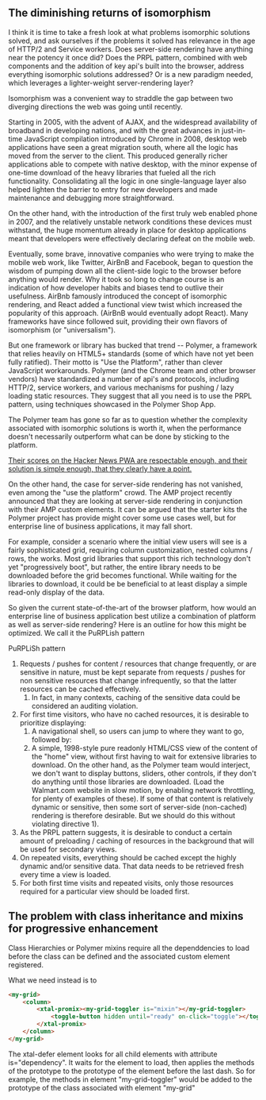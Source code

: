 ## The diminishing returns of isomorphism

I think it is time to take a fresh look at what problems isomorphic solutions solved, and ask ourselves if the problems it solved has relevance in the age of HTTP/2 and Service workers.  Does server-side rendering have anything near the potency it once did? Does the PRPL pattern, combined with web components and the addition of key api's built into the browser, address everything isomorphic solutions addressed?  Or is a new paradigm needed, which leverages a lighter-weight server-rendering layer?  

Isomorphism was a convenient way to straddle the gap between two diverging directions the web was going until recently.  

Starting in 2005, with the advent of AJAX, and the widespread availability of broadband in developing nations, and with the great advances in just-in-time JavaScript compilation introduced by Chrome in 2008, desktop web applications have seen a great migration south, where all the logic has moved from the server to the client.  This produced generally richer applications able to compete with native desktop, with the minor expense of one-time download of the heavy libraries that fueled all the rich functionality.  Consolidating all the logic in one single-language layer also helped lighten the barrier to entry for new developers and made maintenance and debugging more straightforward.

On the other hand, with the introduction of the first truly web enabled phone in 2007, and the relatively unstable network conditions these devices must withstand, the huge momentum already in place for desktop applications meant that developers were effectively declaring defeat on the mobile web.

Eventually, some brave, innovative companies who were trying to make the mobile web work, like Twitter, AirBnB and Facebook, began to question the wisdom of pumping down all the client-side logic to the browser before anything would render. Why it took so long to change course is an indication of how developer habits and biases tend to outlive their usefulness.  AirBnb famously introduced the concept of isomorphic rendering, and React added a functional view twist which increased the popularity of this approach.  (AirBnB would eventually adopt React).  Many frameworks have since followed suit, providing their own flavors of isomorphism (or "universalism").

But one framework or library has bucked that trend -- Polymer, a framework that relies heavily on HTML5+ standards (some of which have not yet been fully ratified).  Their motto is "Use the Platform", rather than clever JavaScript workarounds.  Polymer (and the Chrome team and other browser vendors) have standardized a number of api's and protocols, including HTTP/2, service workers, and various mechanisms for pushing / lazy loading static resources.  They suggest that all you need is to use the PRPL pattern, using techniques showcased in the Polymer Shop App.  

The Polymer team has gone so far as to question whether the complexity associated with isomorphic solutions is worth it, when the performance doesn't necessarily outperform what can be done by sticking to the platform.  

[Their scores on the Hacker News PWA are respectable enough, and their solution is simple enough, that they clearly have a point.](https://hnpwa.com/) 

On the other hand, the case for server-side rendering has not vanished, even among the "use the platform" crowd.  The AMP project recently announced that they are looking at server-side rendering in conjunction with their AMP custom elements.  It can be argued that the starter kits the Polymer project has provide might cover some use cases well, but for enterprise line of business applications, it may fall short.

For example, consider a scenario where the initial view users will see is a fairly sophisticated grid, requiring column customization, nested columns / rows, the works.  Most grid libraries that support this rich technology don't yet "progressively boot", but rather, the entire library needs to be downloaded before the grid becomes functional.  While waiting for the libraries to download, it could be be beneficial to at least display a simple read-only display of the data.

So given the current state-of-the-art of the browser platform, how would an enterprise line of business application best utilize a combination of platform as well as server-side rendering?  Here is an outline for how this might be optimized.  We call it the PuRPLish pattern

PuRPLiSh pattern

1. Requests / pushes for content / resources that change frequently, or are sensitive in nature, must be kept separate from requests / pushes for non sensitive resources that change infrequently, so that the latter resources can be cached effectively.
    1. In fact, in many contexts, caching of the sensitive data could be considered an auditing violation.
2. For first time visitors, who have no cached resources, it is desirable to prioritize displaying:
    1. A navigational shell, so users can jump to where they want to go, followed by:
    2. A simple, 1998-style pure readonly HTML/CSS view of the content of the "home" view, without first having to wait for extensive libraries to download.  On the other hand, as the Polymer team would interject, we don't want to display buttons, sliders, other controls, if they don't do anything until those libraries are downloaded.  (Load the Walmart.com website in slow motion, by enabling network throttling, for plenty of examples of these). If some of that content is relatively dynamic or sensitive, then some sort of server-side (non-cached) rendering is therefore desirable. But we should do this without violating directive 1).
3.  As the PRPL pattern suggests, it is desirable to conduct a certain amount of preloading / caching of resources in the background that will be used for secondary views.
4.  On repeated visits, everything should be cached except the highly dynamic and/or sensitive data.  That data needs to be retrieved fresh every time a view is loaded.
5. For both first time visits and repeated visits, only those resources required for a particular view should be loaded first.

## The problem with class inheritance and mixins for progressive enhancement

Class Hierarchies or Polymer mixins require all the dependdencies to load before the class can be defined and the associated custom element registered.

What we need instead is to 

```html
<my-grid>
    <column>
        <xtal-promix><my-grid-toggler is="mixin"></my-grid-toggler>
            <toggle-button hidden until="ready" on-click="toggle"></toggle-button>
        </xtal-promix>
    </column>
</my-grid>
```

The xtal-defer element looks for all child elements with attribute is="dependency".  It waits for the element to load, then applies the methods of the prototype to the prototype of the element before the last dash.  So for example, the methods in element "my-grid-toggler" would be added to the prototype of the class associated with element "my-grid"


 